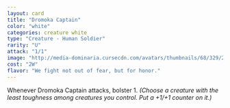 ```yaml
---
layout: card
title: "Dromoka Captain"
color: "white"
categories: creature white
type: "Creature - Human Soldier"
rarity: "U"
attack: "1/1"
image: "http://media-dominaria.cursecdn.com/avatars/thumbnails/68/329/200/283/635618412850056615.png"
cost: "2W"
flavor: "We fight not out of fear, but for honor."
---
```


Whenever Dromoka Captain attacks, bolster 1. <em>(Choose a creature with the least toughness among creatures you control. Put a +1/+1 counter on it.)</em>
